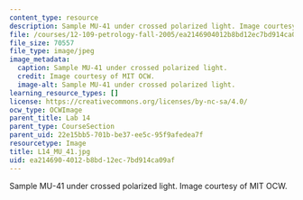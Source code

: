 ```yaml
---
content_type: resource
description: Sample MU-41 under crossed polarized light. Image courtesy of MIT OCW.
file: /courses/12-109-petrology-fall-2005/ea2146904012b8bd12ec7bd914ca09af_L14_MU_41.jpg
file_size: 70557
file_type: image/jpeg
image_metadata:
  caption: Sample MU-41 under crossed polarized light.
  credit: Image courtesy of MIT OCW.
  image-alt: Sample MU-41 under crossed polarized light.
learning_resource_types: []
license: https://creativecommons.org/licenses/by-nc-sa/4.0/
ocw_type: OCWImage
parent_title: Lab 14
parent_type: CourseSection
parent_uid: 22e15bb5-701b-be37-ee5c-95f9afedea7f
resourcetype: Image
title: L14_MU_41.jpg
uid: ea214690-4012-b8bd-12ec-7bd914ca09af
---
```

Sample MU-41 under crossed polarized light. Image courtesy of MIT OCW.